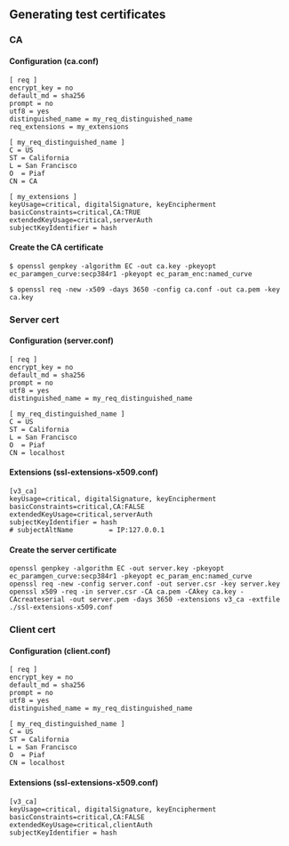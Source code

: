 
## Generating test certificates

### CA

#### Configuration (ca.conf)

```
[ req ]
encrypt_key = no
default_md = sha256
prompt = no
utf8 = yes
distinguished_name = my_req_distinguished_name
req_extensions = my_extensions

[ my_req_distinguished_name ]
C = US
ST = California
L = San Francisco
O  = Piaf
CN = CA

[ my_extensions ]
keyUsage=critical, digitalSignature, keyEncipherment
basicConstraints=critical,CA:TRUE
extendedKeyUsage=critical,serverAuth
subjectKeyIdentifier = hash
```

#### Create the CA certificate

```shell
$ openssl genpkey -algorithm EC -out ca.key -pkeyopt ec_paramgen_curve:secp384r1 -pkeyopt ec_param_enc:named_curve

$ openssl req -new -x509 -days 3650 -config ca.conf -out ca.pem -key ca.key
```

### Server cert

#### Configuration (server.conf)

```
[ req ]
encrypt_key = no
default_md = sha256
prompt = no
utf8 = yes
distinguished_name = my_req_distinguished_name

[ my_req_distinguished_name ]
C = US
ST = California
L = San Francisco
O  = Piaf
CN = localhost
```

#### Extensions (ssl-extensions-x509.conf)

```
[v3_ca]
keyUsage=critical, digitalSignature, keyEncipherment
basicConstraints=critical,CA:FALSE
extendedKeyUsage=critical,serverAuth
subjectKeyIdentifier = hash
# subjectAltName         = IP:127.0.0.1
```

#### Create the server certificate

```shell
openssl genpkey -algorithm EC -out server.key -pkeyopt ec_paramgen_curve:secp384r1 -pkeyopt ec_param_enc:named_curve
openssl req -new -config server.conf -out server.csr -key server.key
openssl x509 -req -in server.csr -CA ca.pem -CAkey ca.key -CAcreateserial -out server.pem -days 3650 -extensions v3_ca -extfile ./ssl-extensions-x509.conf
```

### Client cert

#### Configuration (client.conf)

```
[ req ]
encrypt_key = no
default_md = sha256
prompt = no
utf8 = yes
distinguished_name = my_req_distinguished_name

[ my_req_distinguished_name ]
C = US
ST = California
L = San Francisco
O  = Piaf
CN = localhost
```

#### Extensions (ssl-extensions-x509.conf)

```
[v3_ca]
keyUsage=critical, digitalSignature, keyEncipherment
basicConstraints=critical,CA:FALSE
extendedKeyUsage=critical,clientAuth
subjectKeyIdentifier = hash
```

